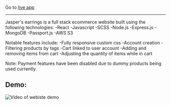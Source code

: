 Go to [live app](https://jaspers-earrings.netlify.app/)
*************************************************************************************************************************

Jasper's earrings is a full stack ecommerce website built using the following technologies:
-React
-Javascript
-SCSS
-Node.js
-Express.js
-MongoDB
-Passport.js
-AWS S3

Notable features include:
-Fully responsive custom css
-Account creation
-Filtering products by tags
-Cart linked to user account
-Adding and removing items from cart
-Adjusting the quantity of items while in cart

Note: Payment features have been disabled due to dummy products being used currently.

## Demo:
![Video of webiste demo](https://media.giphy.com/media/v1.Y2lkPTc5MGI3NjExamU3MnducW1hYjM4OHJidmRqbnEwNTRybmYyZmpmOTNmZjJ5YjF6byZlcD12MV9pbnRlcm5hbF9naWZfYnlfaWQmY3Q9Zw/nyzk9YznSyGGOqoQIK/giphy.gif)